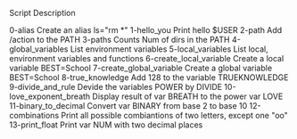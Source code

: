 Script				Description

0-alias				Create an alias ls="rm *"
1-hello_you			Print hello $USER
2-path				Add /action to the PATH
3-paths				Counts Num of dirs in the PATH
4-global_variables		List environment variables
5-local_variables		List local, environment variables and functions
6-create_local_variable		Create a local variable BEST=School
7-create_global_variable	Create a global variable BEST=School
8-true_knowledge		Add 128 to the variable TRUEKNOWLEDGE
9-divide_and_rule		Devide the variables POWER by DIVIDE
10-love_exponent_breath		Display result of var BREATH to the power var LOVE
11-binary_to_decimal		Convert var BINARY from base 2 to base 10
12-combinations			Print all possible combiantions of two letters, except one "oo"
13-print_float			Print var NUM with two decimal places
